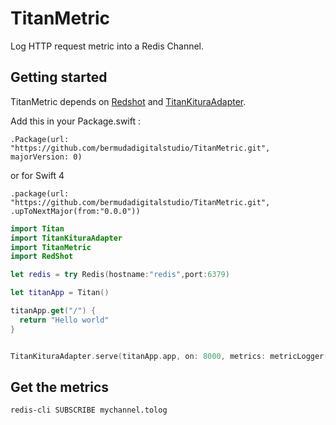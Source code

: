 # TitanMetric

Log HTTP request metric into a Redis Channel.

## Getting started

TitanMetric depends on [Redshot](https://github.com/bermudadigitalstudio/Redshot) and [TitanKituraAdapter](https://github.com/bermudadigitalstudio/TitanKituraAdapter).


Add this in your Package.swift :

`.Package(url: "https://github.com/bermudadigitalstudio/TitanMetric.git", majorVersion: 0)`

or for Swift 4

`.package(url: "https://github.com/bermudadigitalstudio/TitanMetric.git", .upToNextMajor(from:"0.0.0"))`


```swift
import Titan
import TitanKituraAdapter
import TitanMetric
import RedShot

let redis = try Redis(hostname:"redis",port:6379) 

let titanApp = Titan()

titanApp.get("/") {
  return "Hello world"
}


TitanKituraAdapter.serve(titanApp.app, on: 8000, metrics: metricLogger(redis: redis, service: "myservicename",channel:"mychannel.tolog"))
```

## Get the metrics

`redis-cli SUBSCRIBE mychannel.tolog`